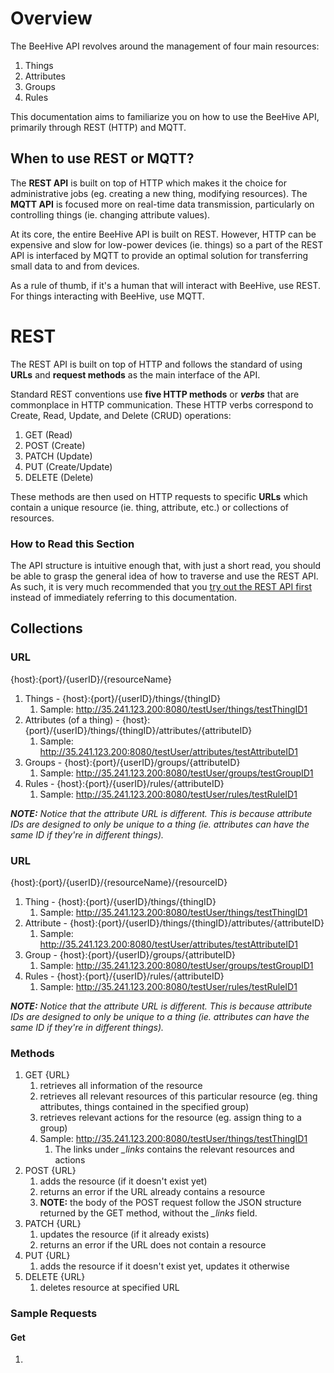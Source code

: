 # Overview

The BeeHive API revolves around the management of four main resources:

1. Things
2. Attributes
3. Groups
4. Rules

This documentation aims to familiarize you on how to use the BeeHive API, primarily through REST (HTTP) and MQTT.

## When to use REST or MQTT?

The **REST API** is built on top of HTTP which makes it the choice for administrative jobs (eg. creating a new thing, modifying resources). The **MQTT API** is focused more on real-time data transmission, particularly on controlling things (ie. changing attribute values).

At its core, the entire BeeHive API is built on REST. However, HTTP can be expensive and slow for low-power devices (ie. things) so a part of the REST API is interfaced by MQTT to provide an optimal solution for transferring small data to and from devices.

As a rule of thumb, if it's a human that will interact with BeeHive, use REST. For things interacting with BeeHive, use MQTT.

# REST

The REST API is built on top of HTTP and follows the standard of using **URLs** and **request methods** as the main interface of the API.

Standard REST conventions use **five HTTP methods** or ***verbs*** that are commonplace in HTTP communication. These HTTP verbs correspond to Create, Read, Update, and Delete (CRUD) operations:

1. GET (Read)
2. POST (Create)
3. PATCH (Update)
4. PUT (Create/Update)
5. DELETE (Delete)

These methods are then used on HTTP requests to specific **URLs** which contain a unique resource (ie. thing, attribute, etc.) or collections of resources.

### How to Read this Section

The API structure is intuitive enough that, with just a short read, you should be able to grasp the general idea of how to traverse and use the REST API. As such, it is very much recommended that you [try out the REST API first]() instead of immediately referring to this documentation.

## Collections

### URL

{host}:{port}/{userID}/{resourceName}

1. Things - {host}:{port}/{userID}/things/{thingID}
   1. Sample: http://35.241.123.200:8080/testUser/things/testThingID1
2. Attributes (of a thing) - {host}:{port}/{userID}/things/{thingID}/attributes/{attributeID}
   1. Sample: http://35.241.123.200:8080/testUser/attributes/testAttributeID1
3. Groups - {host}:{port}/{userID}/groups/{attributeID}
   1. Sample: http://35.241.123.200:8080/testUser/groups/testGroupID1
4. Rules - {host}:{port}/{userID}/rules/{attributeID}
   1. Sample: http://35.241.123.200:8080/testUser/rules/testRuleID1

***NOTE:*** *Notice that the attribute URL is different. This is because attribute IDs are designed to only be unique to a thing (ie. attributes can have the same ID if they're in different things).*

### URL

{host}:{port}/{userID}/{resourceName}/{resourceID}

1. Thing - {host}:{port}/{userID}/things/{thingID}
   1. Sample: http://35.241.123.200:8080/testUser/things/testThingID1
2. Attribute - {host}:{port}/{userID}/things/{thingID}/attributes/{attributeID}
   1. Sample: http://35.241.123.200:8080/testUser/attributes/testAttributeID1
3. Group - {host}:{port}/{userID}/groups/{attributeID}
   1. Sample: http://35.241.123.200:8080/testUser/groups/testGroupID1
4. Rules - {host}:{port}/{userID}/rules/{attributeID}
   1. Sample: http://35.241.123.200:8080/testUser/rules/testRuleID1

***NOTE:*** *Notice that the attribute URL is different. This is because attribute IDs are designed to only be unique to a thing (ie. attributes can have the same ID if they're in different things).*

### Methods

1. GET {URL}
   1. retrieves all information of the resource
   2. retrieves all relevant resources of this particular resource (eg. thing attributes, things contained in the specified group)
   3. retrieves relevant actions for the resource (eg. assign thing to a group)
   4. Sample: http://35.241.123.200:8080/testUser/things/testThingID1
      1. The links under *_links* contains the relevant resources and actions
2. POST {URL}
   1. adds the resource (if it doesn't exist yet)
   2. returns an error if the URL already contains a resource
   3. **NOTE:** the body of the POST request follow the JSON structure returned by the GET method, without the *_links* field.
3. PATCH {URL}
   1. updates the resource (if it already exists)
   2. returns an error if the URL does not contain a resource
4. PUT {URL}
   1. adds the resource if it doesn't exist yet, updates it otherwise
5. DELETE {URL}
   1. deletes resource at specified URL

### Sample Requests

#### Get

1. 

## 

